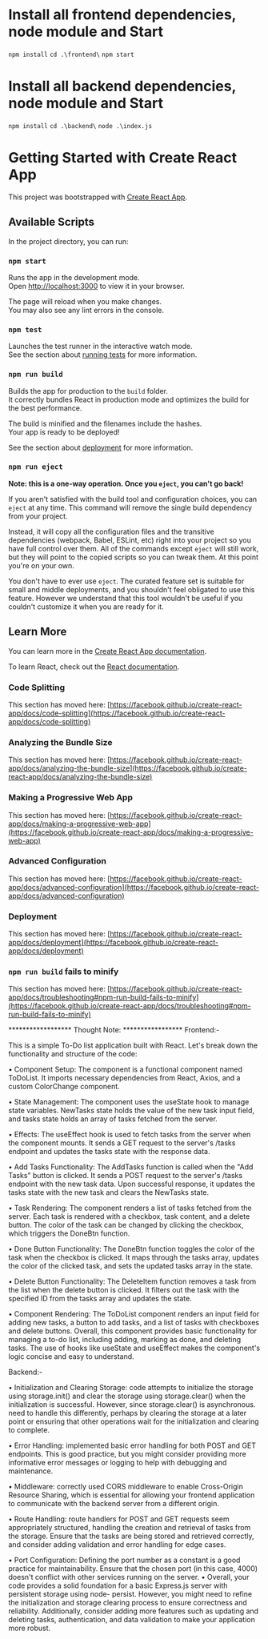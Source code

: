 
# Install all frontend dependencies, node module and Start 

`npm install`
`cd .\frontend\`
`npm start`

# Install all backend dependencies, node module and Start 

`npm install`
`cd .\backend\`
`node .\index.js`

# Getting Started with Create React App

This project was bootstrapped with [Create React App](https://github.com/facebook/create-react-app).

## Available Scripts

In the project directory, you can run:

### `npm start`

Runs the app in the development mode.\
Open [http://localhost:3000](http://localhost:3000) to view it in your browser.

The page will reload when you make changes.\
You may also see any lint errors in the console.

### `npm test`

Launches the test runner in the interactive watch mode.\
See the section about [running tests](https://facebook.github.io/create-react-app/docs/running-tests) for more information.

### `npm run build`

Builds the app for production to the `build` folder.\
It correctly bundles React in production mode and optimizes the build for the best performance.

The build is minified and the filenames include the hashes.\
Your app is ready to be deployed!

See the section about [deployment](https://facebook.github.io/create-react-app/docs/deployment) for more information.

### `npm run eject`

**Note: this is a one-way operation. Once you `eject`, you can't go back!**

If you aren't satisfied with the build tool and configuration choices, you can `eject` at any time. This command will remove the single build dependency from your project.

Instead, it will copy all the configuration files and the transitive dependencies (webpack, Babel, ESLint, etc) right into your project so you have full control over them. All of the commands except `eject` will still work, but they will point to the copied scripts so you can tweak them. At this point you're on your own.

You don't have to ever use `eject`. The curated feature set is suitable for small and middle deployments, and you shouldn't feel obligated to use this feature. However we understand that this tool wouldn't be useful if you couldn't customize it when you are ready for it.

## Learn More

You can learn more in the [Create React App documentation](https://facebook.github.io/create-react-app/docs/getting-started).

To learn React, check out the [React documentation](https://reactjs.org/).

### Code Splitting

This section has moved here: [https://facebook.github.io/create-react-app/docs/code-splitting](https://facebook.github.io/create-react-app/docs/code-splitting)

### Analyzing the Bundle Size

This section has moved here: [https://facebook.github.io/create-react-app/docs/analyzing-the-bundle-size](https://facebook.github.io/create-react-app/docs/analyzing-the-bundle-size)

### Making a Progressive Web App

This section has moved here: [https://facebook.github.io/create-react-app/docs/making-a-progressive-web-app](https://facebook.github.io/create-react-app/docs/making-a-progressive-web-app)

### Advanced Configuration

This section has moved here: [https://facebook.github.io/create-react-app/docs/advanced-configuration](https://facebook.github.io/create-react-app/docs/advanced-configuration)

### Deployment

This section has moved here: [https://facebook.github.io/create-react-app/docs/deployment](https://facebook.github.io/create-react-app/docs/deployment)

### `npm run build` fails to minify

This section has moved here: [https://facebook.github.io/create-react-app/docs/troubleshooting#npm-run-build-fails-to-minify](https://facebook.github.io/create-react-app/docs/troubleshooting#npm-run-build-fails-to-minify)



****************** Thought Note:  *****************
Frontend:- 

This is a simple To-Do list application built with React. Let's break down the 
functionality and structure of the code: 

• Component Setup: The component is a functional component named 
ToDoList. It imports necessary dependencies from React, Axios, and a 
custom ColorChange component. 

• State Management: The component uses the useState hook to 
manage state variables. NewTasks state holds the value of the new task 
input field, and tasks state holds an array of tasks fetched from the 
server. 

• Effects: The useEffect hook is used to fetch tasks from the server 
when the component mounts. It sends a GET request to the server's 
/tasks endpoint and updates the tasks state with the response data. 

• Add Tasks Functionality: The AddTasks function is called when the 
"Add Tasks" button is clicked. It sends a POST request to the server's 
/tasks endpoint with the new task data. Upon successful response, it 
updates the tasks state with the new task and clears the NewTasks 
state. 

• Task Rendering: The component renders a list of tasks fetched from 
the server. Each task is rendered with a checkbox, task content, and a 
delete button. The color of the task can be changed by clicking the 
checkbox, which triggers the DoneBtn function. 

• Done Button Functionality: The DoneBtn function toggles the color of 
the task when the checkbox is clicked. It maps through the tasks array, 
updates the color of the clicked task, and sets the updated tasks array 
in the state. 

• Delete Button Functionality: The DeleteItem function removes a task 
from the list when the delete button is clicked. It filters out the task with 
the specified ID from the tasks array and updates the state. 

• Component Rendering: The ToDoList component renders an input 
field for adding new tasks, a button to add tasks, and a list of tasks with 
checkboxes and delete buttons. 
Overall, this component provides basic functionality for managing a to-do list, 
including adding, marking as done, and deleting tasks. The use of hooks like 
useState and useEffect makes the component's logic concise and easy to 
understand. 

Backend:-  

• Initialization and Clearing Storage:  code attempts to initialize the 
storage using storage.init() and clear the storage using 
storage.clear() when the initialization is successful. However, since 
storage.clear() is asynchronous. need to handle this differently, 
perhaps by clearing the storage at a later point or ensuring that other 
operations wait for the initialization and clearing to complete. 

• Error Handling:  implemented basic error handling for 
both POST and GET endpoints. This is good practice, but 
you might consider providing more informative error 
messages or logging to help with debugging and 
maintenance. 

• Middleware:  correctly used CORS middleware to enable 
Cross-Origin Resource Sharing, which is essential for 
allowing your frontend application to communicate with 
the backend server from a different origin. 

• Route Handling:  route handlers for POST and GET 
requests seem appropriately structured, handling the 
creation and retrieval of tasks from the storage. Ensure 
that the tasks are being stored and retrieved correctly, and 
consider adding validation and error handling for edge 
cases. 

• Port Configuration: Defining the port number as a 
constant is a good practice for maintainability. Ensure that 
the chosen port (in this case, 4000) doesn't conflict with 
other services running on the server. 
• Overall, your code provides a solid foundation for a basic 
Express.js server with persistent storage using node-
persist. However, you might need to refine the 
initialization and storage clearing process to ensure 
correctness and reliability. Additionally, consider adding 
more features such as updating and deleting tasks, 
authentication, and data validation to make your 
application more robust.
